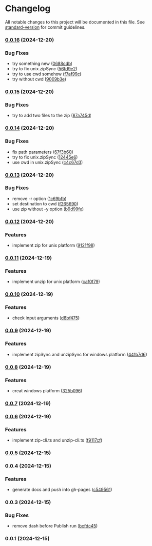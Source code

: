 # Changelog

All notable changes to this project will be documented in this file. See [standard-version](https://github.com/conventional-changelog/standard-version) for commit guidelines.

### [0.0.16](https://github.com/rdarida/cross-platform-zip/compare/v0.0.15...v0.0.16) (2024-12-20)


### Bug Fixes

* try something new ([0688cdb](https://github.com/rdarida/cross-platform-zip/commit/0688cdb445beb3639972c6fc0037effc6351a70e))
* try to fix unix.zipSync ([56fd9e2](https://github.com/rdarida/cross-platform-zip/commit/56fd9e2f74352b92989c4ef3aba53b71357467ca))
* try to use cwd somehow ([f7af99c](https://github.com/rdarida/cross-platform-zip/commit/f7af99c4129e8c3cad9e961c05f314a0bca0de6e))
* try without cwd ([9009b3e](https://github.com/rdarida/cross-platform-zip/commit/9009b3e8ba8647612bb59adca8f59e8f63d645de))

### [0.0.15](https://github.com/rdarida/cross-platform-zip/compare/v0.0.14...v0.0.15) (2024-12-20)


### Bug Fixes

* try to add two files to the zip ([87a745d](https://github.com/rdarida/cross-platform-zip/commit/87a745d6bfbc36ce926c36178811440173188d5a))

### [0.0.14](https://github.com/rdarida/cross-platform-zip/compare/v0.0.13...v0.0.14) (2024-12-20)


### Bug Fixes

* fix path parameters ([67f3b60](https://github.com/rdarida/cross-platform-zip/commit/67f3b60be284d9172bb5659ca968b2475b56551d))
* try to fix unix.zipSync ([12445e6](https://github.com/rdarida/cross-platform-zip/commit/12445e609ad80cb6fcf60d8fcd553214414c135b))
* use cwd in unix.zipSync ([c4c67d3](https://github.com/rdarida/cross-platform-zip/commit/c4c67d39fbe71005f476f95a52a16f09f16a31e1))

### [0.0.13](https://github.com/rdarida/cross-platform-zip/compare/v0.0.12...v0.0.13) (2024-12-20)


### Bug Fixes

* remove -r option ([1c69bfb](https://github.com/rdarida/cross-platform-zip/commit/1c69bfb714da3c8e50bac7b13b2c8bfef3ea55b8))
* set destination to cwd ([f265690](https://github.com/rdarida/cross-platform-zip/commit/f2656907a619e6344169d78f3add7ca7ac7631a4))
* use zip without -y option ([b9d99fe](https://github.com/rdarida/cross-platform-zip/commit/b9d99fe1a58520c4614276820d4a86a16558f48e))

### [0.0.12](https://github.com/rdarida/cross-platform-zip/compare/v0.0.11...v0.0.12) (2024-12-20)


### Features

* implement zip for unix platform ([9121f98](https://github.com/rdarida/cross-platform-zip/commit/9121f98a3166e4195f71475eab15123e1e86c4a8))

### [0.0.11](https://github.com/rdarida/cross-platform-zip/compare/v0.0.10...v0.0.11) (2024-12-19)


### Features

* implement unzip for unix platform ([caf0f79](https://github.com/rdarida/cross-platform-zip/commit/caf0f79a9a47ea01c8e906124befb3c3fe1f8246))

### [0.0.10](https://github.com/rdarida/cross-platform-zip/compare/v0.0.9...v0.0.10) (2024-12-19)


### Features

* check input arguments ([d8bf475](https://github.com/rdarida/cross-platform-zip/commit/d8bf475df297186ba4ece01993b7652772650f79))

### [0.0.9](https://github.com/rdarida/cross-platform-zip/compare/v0.0.8...v0.0.9) (2024-12-19)


### Features

* implement zipSync and unzipSync for windows platform ([441b7d6](https://github.com/rdarida/cross-platform-zip/commit/441b7d677dfab7bc163761f6a63d0be4fe4d62f0))

### [0.0.8](https://github.com/rdarida/cross-platform-zip/compare/v0.0.7...v0.0.8) (2024-12-19)


### Features

* creat windows platform ([325b096](https://github.com/rdarida/cross-platform-zip/commit/325b096e58752ee242531ae69fe02cdb72575ee9))

### [0.0.7](https://github.com/rdarida/cross-platform-zip/compare/v0.0.6...v0.0.7) (2024-12-19)

### [0.0.6](https://github.com/rdarida/cross-platform-zip/compare/v0.0.5...v0.0.6) (2024-12-19)


### Features

* implement zip-cli.ts and unzip-cli.ts ([f9117cf](https://github.com/rdarida/cross-platform-zip/commit/f9117cf660de2a6cad4fd32164235eb6c109d8a0))

### [0.0.5](https://github.com/rdarida/cross-platform-zip/compare/v0.0.4...v0.0.5) (2024-12-15)

### 0.0.4 (2024-12-15)


### Features

* generate docs and push into gh-pages ([c549561](https://github.com/rdarida/cross-platform-zip/commit/c549561315e05da335cbc3aecea74667c2b7818f))

### 0.0.3 (2024-12-15)


### Bug Fixes

* remove dash before Publish run ([bcfdc45](https://github.com/rdarida/cross-platform-zip/commit/bcfdc451ce429e371f3b7826271bca06537355e2))

### 0.0.1 (2024-12-15)
